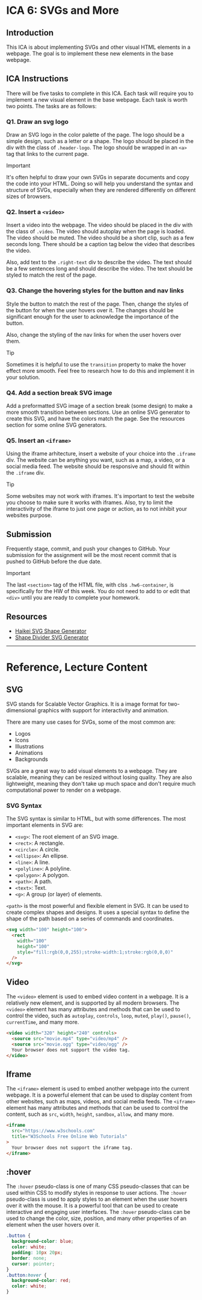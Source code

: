 # ICA 6: SVGs and More

## Introduction

This ICA is about implementing SVGs and other visual HTML elements in a webpage. The goal is to implement these new elements in the base webpage.

## ICA Instructions

There will be five tasks to complete in this ICA. Each task will require you to implement a new visual element in the base webpage. Each task is worth two points. The tasks are as follows:

### Q1. Draw an svg logo
Draw an SVG logo in the color palette of the page. The logo should be a simple design, such as a letter or a shape. The logo should be placed in the div with the class of `.header-logo`. The logo should be wrapped in an `<a>` tag that links to the current page.

> [!IMPORTANT]
> It's often helpful to draw your own SVGs in separate documents and copy the code into your HTML. Doing so will help you understand the syntax and structure of SVGs, especially when they are rendered differently on different sizes of browsers.

### Q2. Insert a `<video>`
Insert a video into the webpage. The video should be placed in the div with the class of `.video`. The video should autoplay when the page is loaded. The video should be muted. The video should be a short clip, such as a few seconds long. There should be a caption tag below the video that describes the video.

Also, add text to the `.right-text` div to describe the video. The text should be a few sentences long and should describe the video. The text should be styled to match the rest of the page.

### Q3. Change the hovering styles for the button and nav links
Style the button to match the rest of the page. Then, change the styles of the button for when the user hovers over it. The changes should be significant enough for the user to acknowledge the importance of the button.

Also, change the styling of the nav links for when the user hovers over them.

> [!TIP]
> Sometimes it is helpful to use the `transition` property to make the hover effect more smooth. Feel free to research how to do this and implement it in your solution.

### Q4. Add a section break SVG image
Add a preformatted SVG image of a section break (some design) to make a more smooth transition between sections. Use an online SVG generator to create this SVG, and have the colors match the page. See the resources section for some online SVG generators.

### Q5. Insert an `<iframe>`
Using the iframe arhitecture, insert a website of your choice into the `.iframe` div. The website can be anything you want, such as a map, a video, or a social media feed. The website should be responsive and should fit within the `.iframe` div.

> [!TIP]
> Some websites may not work with iframes. It's important to test the website you choose to make sure it works with iframes. Also, try to limit the interactivity of the iframe to just one page or action, as to not inhibit your websites purpose.

## Submission
Frequently stage, commit, and push your changes to GitHub. Your submission for the assignment will be the most recent commit that is pushed to GitHub before the due date.

> [!IMPORTANT]
> The last `<section>` tag of the HTML file, with clss `.hw6-container`, is specifically for the HW of this week. You do not need to add to or edit that `<div>` until you are ready to complete your homework.

## Resources
- [Haikei SVG Shape Generator](https://haikei.app/)
- [Shape Divider SVG Generator](https://www.shapedivider.app/)

---
# Reference, Lecture Content

## SVG
SVG stands for Scalable Vector Graphics. It is a image format for two-dimensional graphics with support for interactivity and animation.

There are many use cases for SVGs, some of the most common are:

- Logos
- Icons
- Illustrations
- Animations
- Backgrounds

SVGs are a great way to add visual elements to a webpage. They are scalable, meaning they can be resized without losing quality. They are also lightweight, meaning they don't take up much space and don't require much computational power to render on a webpage.

### SVG Syntax
The SVG syntax is similar to HTML, but with some differences. The most important elements in SVG are:

- `<svg>`: The root element of an SVG image.
- `<rect>`: A rectangle.
- `<circle>`: A circle.
- `<ellipse>`: An ellipse.
- `<line>`: A line.
- `<polyline>`: A polyline.
- `<polygon>`: A polygon.
- `<path>`: A path.
- `<text>`: Text.
- `<g>`: A group (or layer) of elements.

`<path>` is the most powerful and flexible element in SVG. It can be used to create complex shapes and designs. It uses a special syntax to define the shape of the path based on a series of commands and coordinates.

```html
<svg width="100" height="100">
  <rect
    width="100"
    height="100"
    style="fill:rgb(0,0,255);stroke-width:1;stroke:rgb(0,0,0)"
  />
</svg>
```

## Video
The `<video>` element is used to embed video content in a webpage. It is a relatively new element, and is supported by all modern browsers. The `<video>` element has many attributes and methods that can be used to control the video, such as `autoplay`, `controls`, `loop`, `muted`, `play()`, `pause()`, `currentTime`, and many more.

```html
<video width="320" height="240" controls>
  <source src="movie.mp4" type="video/mp4" />
  <source src="movie.ogg" type="video/ogg" />
  Your browser does not support the video tag.
</video>
```

## Iframe
The `<iframe>` element is used to embed another webpage into the current webpage. It is a powerful element that can be used to display content from other websites, such as maps, videos, and social media feeds. The `<iframe>` element has many attributes and methods that can be used to control the content, such as `src`, `width`, `height`, `sandbox`, `allow`, and many more.

```html
<iframe
  src="https://www.w3schools.com"
  title="W3Schools Free Online Web Tutorials"
>
  Your browser does not support the iframe tag.
</iframe>
```

## :hover
The `:hover` pseudo-class is one of many CSS pseudo-classes that can be used within CSS to modify styles in response to user actions. The `:hover` pseudo-class is used to apply styles to an element when the user hovers over it with the mouse. It is a powerful tool that can be used to create interactive and engaging user interfaces. The `:hover` pseudo-class can be used to change the color, size, position, and many other properties of an element when the user hovers over it.

```css
.button {
  background-color: blue;
  color: white;
  padding: 10px 20px;
  border: none;
  cursor: pointer;
}
.button:hover {
  background-color: red;
  color: white;
}
```
